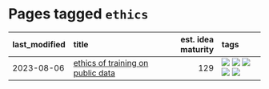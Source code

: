 # Pages tagged `ethics`

|last_modified|title|est. idea maturity|tags
|:---|:---|---:|:---|
|2023-08-06|[ethics of training on public data](../ethics_of_public_data.md)|129|[![](https://img.shields.io/badge/tag-ai_ethics-795a7e)](../tags/ai_ethics.md) [![](https://img.shields.io/badge/tag-ethics-b5656)](../tags/ethics.md) [![](https://img.shields.io/badge/tag-fair_use-28da35)](../tags/fair_use.md) [![](https://img.shields.io/badge/tag-philosophy-e839f4)](../tags/philosophy.md) [![](https://img.shields.io/badge/tag-remix_culture-ea4c14)](../tags/remix_culture.md)|